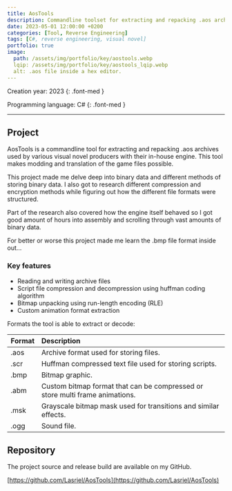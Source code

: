 ```yaml
---
title: AosTools
description: Commandline toolset for extracting and repacking .aos archives.
date: 2023-05-01 12:00:00 +0200
categories: [Tool, Reverse Engineering]
tags: [C#, reverse engineering, visual novel]
portfolio: true
image:
  path: /assets/img/portfolio/key/aostools.webp
  lqip: /assets/img/portfolio/key/aostools_lqip.webp
  alt: .aos file inside a hex editor.
---
```


Creation year: <span class="highlighted">2023</span>
{: .font-med }

Programming language: <span class="highlighted">C#</span>
{: .font-med }

---

## Project

AosTools is a commandline tool for extracting and repacking .aos archives used by various visual novel producers with their in-house engine. This tool makes modding and translation of the game files possible.

This project made me delve deep into binary data and different methods of storing binary data. I also got to research different compression and encryption methods while figuring out how the different file formats were structured.

Part of the research also covered how the engine itself behaved so I got good amount of hours into assembly and scrolling through vast amounts of binary data.

For better or worse this project made me learn the .bmp file format inside out...

### Key features

- Reading and writing archive files
- Script file compression and decompression using huffman coding algorithm
- Bitmap unpacking using run-length encoding (RLE)
- Custom animation format extraction

Formats the tool is able to extract or decode:

| Format | Description                                                                  |
| :------| :----------------------------------------------------------------------------|
| .aos   | Archive format used for storing files.                                       |
| .scr   | Huffman compressed text file used for storing scripts.                       |
| .bmp   | Bitmap graphic.                                                              |
| .abm   | Custom bitmap format that can be compressed or store multi frame animations. |
| .msk   | Grayscale bitmap mask used for transitions and similar effects.              |
| .ogg   | Sound file.                                                                  |

## Repository

The project source and release build are available on my GitHub.

[https://github.com/Lasriel/AosTools](https://github.com/Lasriel/AosTools)